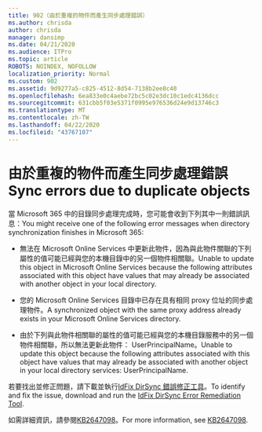 ```yaml
---
title: 902（由於重複的物件而產生同步處理錯誤）
ms.author: chrisda
author: chrisda
manager: dansimp
ms.date: 04/21/2020
ms.audience: ITPro
ms.topic: article
ROBOTS: NOINDEX, NOFOLLOW
localization_priority: Normal
ms.custom: 902
ms.assetid: 9d9277a5-c825-4512-8d54-7138b2ee0c40
ms.openlocfilehash: 6ea833e0c4aebe72bc5c02e3dc10c1edc4136dcc
ms.sourcegitcommit: 631cbb5f03e5371f0995e976536d24e9d13746c3
ms.translationtype: MT
ms.contentlocale: zh-TW
ms.lasthandoff: 04/22/2020
ms.locfileid: "43767107"
---
```

# <a name="sync-errors-due-to-duplicate-objects"></a><span data-ttu-id="84e07-102">由於重複的物件而產生同步處理錯誤</span><span class="sxs-lookup"><span data-stu-id="84e07-102">Sync errors due to duplicate objects</span></span>

<span data-ttu-id="84e07-103">當 Microsoft 365 中的目錄同步處理完成時，您可能會收到下列其中一則錯誤訊息：</span><span class="sxs-lookup"><span data-stu-id="84e07-103">You might receive one of the following error messages when directory synchronization finishes in Microsoft 365:</span></span>

- <span data-ttu-id="84e07-104">無法在 Microsoft Online Services 中更新此物件，因為與此物件關聯的下列屬性的值可能已經與您的本機目錄中的另一個物件相關聯。</span><span class="sxs-lookup"><span data-stu-id="84e07-104">Unable to update this object in Microsoft Online Services because the following attributes associated with this object have values that may already be associated with another object in your local directory.</span></span>

- <span data-ttu-id="84e07-105">您的 Microsoft Online Services 目錄中已存在具有相同 proxy 位址的同步處理物件。</span><span class="sxs-lookup"><span data-stu-id="84e07-105">A synchronized object with the same proxy address already exists in your Microsoft Online Services directory.</span></span>

- <span data-ttu-id="84e07-106">由於下列與此物件相關聯的屬性的值可能已經與您的本機目錄服務中的另一個物件相關聯，所以無法更新此物件： UserPrincipalName。</span><span class="sxs-lookup"><span data-stu-id="84e07-106">Unable to update this object because the following attributes associated with this object have values that may already be associated with another object in your local directory services: UserPrincipalName.</span></span>

<span data-ttu-id="84e07-107">若要找出並修正問題，請下載並執行[IdFix DirSync 錯誤修正工具](https://www.microsoft.com/download/details.aspx?id=36832)。</span><span class="sxs-lookup"><span data-stu-id="84e07-107">To identify and fix the issue, download and run the [IdFix DirSync Error Remediation Tool](https://www.microsoft.com/download/details.aspx?id=36832).</span></span>

<span data-ttu-id="84e07-108">如需詳細資訊，請參閱[KB2647098](https://support.microsoft.com/help/2647098/duplicate-or-invalid-attributes-prevent-directory-synchronization-in-o)。</span><span class="sxs-lookup"><span data-stu-id="84e07-108">For more information, see [KB2647098](https://support.microsoft.com/help/2647098/duplicate-or-invalid-attributes-prevent-directory-synchronization-in-o).</span></span>
